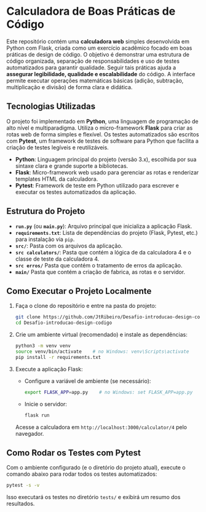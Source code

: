 # Calculadora de Boas Práticas de Código

Este repositório contém uma **calculadora web** simples desenvolvida em Python com Flask, criada como um exercício acadêmico focado em boas práticas de design de código. O objetivo é demonstrar uma estrutura de código organizada, separação de responsabilidades e uso de testes automatizados para garantir qualidade. Seguir tais práticas ajuda a **assegurar legibilidade, qualidade e escalabilidade** do código. A interface permite executar operações matemáticas básicas (adição, subtração, multiplicação e divisão) de forma clara e didática.

## Tecnologias Utilizadas

O projeto foi implementado em **Python**, uma linguagem de programação de alto nível e multiparadigma. Utiliza o micro-framework **Flask** para criar as rotas web de forma simples e flexível. Os testes automatizados são escritos com **Pytest**, um framework de testes de software para Python que facilita a criação de testes legíveis e reutilizáveis.

* **Python**: Linguagem principal do projeto (versão 3.x), escolhida por sua sintaxe clara e grande suporte a bibliotecas.
* **Flask**: Micro-framework web usado para gerenciar as rotas e renderizar templates HTML da calculadora.
* **Pytest**: Framework de teste em Python utilizado para escrever e executar os testes automatizados da aplicação.

## Estrutura do Projeto

* **`run.py`** (ou **`main.py`**): Arquivo principal que inicializa a aplicação Flask.
* **`requirements.txt`**: Lista de dependências do projeto (Flask, Pytest, etc.) para instalação via `pip`.
* **`src/`**: Pasta com os arquivos da aplicação.
* **`src calculators/`**: Pasta que contém a lógica de da calculadora 4 e o classe de teste da calculadora 4.
* **`src erros/`** Pasta que contém o tratamento de erros da aplicação.
* **`main/`** Pasta que contém a criação de fabrica, as rotas e o servidor.
## Como Executar o Projeto Localmente

1. Faça o clone do repositório e entre na pasta do projeto:

   ```bash
   git clone https://github.com/JtRibeiro/Desafio-introducao-design-codigo.git
   cd Desafio-introducao-design-codigo
   ```
2. Crie um ambiente virtual (recomendado) e instale as dependências:

   ```bash
   python3 -m venv venv
   source venv/bin/activate    # no Windows: venv\Scripts\activate
   pip install -r requirements.txt
   ```
3. Execute a aplicação Flask:

   * Configure a variável de ambiente (se necessário):

     ```bash
     export FLASK_APP=app.py    # no Windows: set FLASK_APP=app.py
     ```
   * Inicie o servidor:

     ```bash
     flask run
     ```

   Acesse a calculadora em `http://localhost:3000/calculator/4` pelo navegador.

## Como Rodar os Testes com Pytest

Com o ambiente configurado (e o diretório do projeto atual), execute o comando abaixo para rodar todos os testes automatizados:

```bash
pytest -s -v
```

Isso executará os testes no diretório `tests/` e exibirá um resumo dos resultados.

